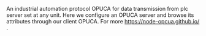 An industrial automation protocol OPUCA for data transmission from plc server set at any unit.
Here we configure an OPUCA server and browse its attributes through our client OPUCA. 
For more https://node-opcua.github.io/ .
